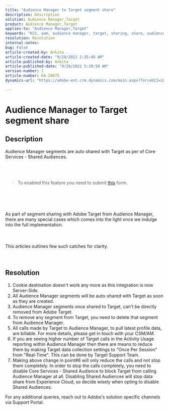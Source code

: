 ```yaml
---
title: "Audience Manager to Target segment share"
description: Description
solution: Audience Manager,Target
product: Audience Manager,Target
applies-to: "Audience Manager,Target"
keywords: "KCS, aam, audience manager, target, sharing, share, audiences, segments, visible"
resolution: Resolution
internal-notes: 
bug: False
article-created-by: Ankita .
article-created-date: "9/28/2022 2:35:40 AM"
article-published-by: Ankita .
article-published-date: "9/28/2022 5:29:58 AM"
version-number: 1
article-number: KA-20675
dynamics-url: "https://adobe-ent.crm.dynamics.com/main.aspx?forceUCI=1&pagetype=entityrecord&etn=knowledgearticle&id=cce6fd3b-d63e-ed11-9db1-0022480869de"

---
```

# Audience Manager to Target segment share

## Description

Audience Manager segments are auto shared with Target as per of Core Services - Shared Audiences.<br><br> <br><br>

> To enabled this feature you need to submit [this](https://adobe.allegiancetech.com/cgi-bin/qwebcorporate.dll?idx=X8SVES) form.

<br><br> <br><br>As part of segment sharing with Adobe Target from Audience Manager, there are many special cases which comes into the light once we indulge into the full implementation.<br><br> <br><br>This articles outlines few such catches for clarity.<br><br> 

## Resolution


1. Cookie destination doesn't work any more as this integration is now Server-Side.
2. All Audience Manager segments will be auto-shared with Target as soon as they are created.
3. Audience Manager segments once shared to Target, can't be directly removed from Adobe Target.
4. To remove any segment from Target, you need to delete that segment from Audience Manager.
5. All calls made by Target to Audience Manager, to pull latest profile data, are billable. For more details, please get in touch with your CSM/AM.
6. If you are seeing higher number of Target calls in the Activity Usage reporting within Audience Manager then there are means to reduce them by making Target data collection settings to "Once Per Session" from "Real-Time". This can be done by Target Support Team.
7. Making above change in point#6 will only reduce the calls and not stop them completely. In order to stop the calls completely, you need to disable Core Services - Shared Audience to block Target from calling Audience Manager at all. Disabling Shared Audiences will stop data share from Experience Cloud, so decide wisely when opting to disable Shared Audiences.




For any additional queries, reach out to Adobe's solution specific channels via Support Portal.
